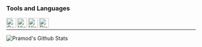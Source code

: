 ### Tools and Languages
<img align="left" alt="C++" width="26px" src="https://i.imgur.com/eyGLS1H.png" />
<img align="left" alt="Visual Studio" width="26px" src="https://cdn.isabelle.gg/vs.png" />
<img align="left" alt="Visual Studio Code" width="26px" src="https://i.imgur.com/EsQdflw.png" />  
<img align="left" alt="Discord.JS" width="26px" src="https://i.imgur.com/UwIIbzi.png" />


<br />





--- 



<img align="center" src="https://github-readme-stats.vercel.app/api?username=Nomadzz&&show_icons=true&theme=radical" alt="Pramod's Github Stats">
</p>  
